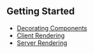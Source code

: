 ## Getting Started

* [Decorating Components](DecoratingComponents.md)
* [Client Rendering](ClientRendering.md)
* [Server Rendering](ServerRendering.md)  
